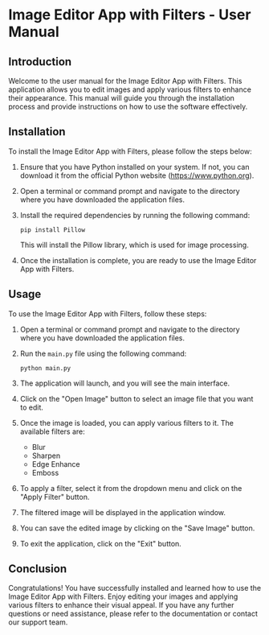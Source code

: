 # Image Editor App with Filters - User Manual

## Introduction

Welcome to the user manual for the Image Editor App with Filters. This application allows you to edit images and apply various filters to enhance their appearance. This manual will guide you through the installation process and provide instructions on how to use the software effectively.

## Installation

To install the Image Editor App with Filters, please follow the steps below:

1. Ensure that you have Python installed on your system. If not, you can download it from the official Python website (https://www.python.org).

2. Open a terminal or command prompt and navigate to the directory where you have downloaded the application files.

3. Install the required dependencies by running the following command:

   ```
   pip install Pillow
   ```

   This will install the Pillow library, which is used for image processing.

4. Once the installation is complete, you are ready to use the Image Editor App with Filters.

## Usage

To use the Image Editor App with Filters, follow these steps:

1. Open a terminal or command prompt and navigate to the directory where you have downloaded the application files.

2. Run the `main.py` file using the following command:

   ```
   python main.py
   ```

3. The application will launch, and you will see the main interface.

4. Click on the "Open Image" button to select an image file that you want to edit.

5. Once the image is loaded, you can apply various filters to it. The available filters are:

   - Blur
   - Sharpen
   - Edge Enhance
   - Emboss

6. To apply a filter, select it from the dropdown menu and click on the "Apply Filter" button.

7. The filtered image will be displayed in the application window.

8. You can save the edited image by clicking on the "Save Image" button.

9. To exit the application, click on the "Exit" button.

## Conclusion

Congratulations! You have successfully installed and learned how to use the Image Editor App with Filters. Enjoy editing your images and applying various filters to enhance their visual appeal. If you have any further questions or need assistance, please refer to the documentation or contact our support team.